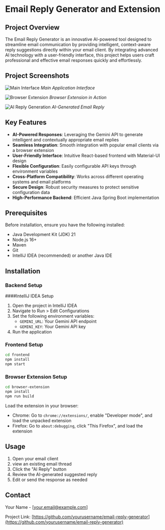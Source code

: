 # Email Reply Generator and Extension

## Project Overview

The Email Reply Generator is an innovative AI-powered tool designed to streamline email communication by providing intelligent, context-aware reply suggestions directly within your email client. By integrating advanced AI technology with a user-friendly interface, this project helps users craft professional and effective email responses quickly and effortlessly.

## Project Screenshots

<!-- Placeholder for project screenshots -->
![Main Interface](/images/main-interface.png)
*Main Application Interface*

![Browser Extension](/images/browser-extension.png)
*Browser Extension in Action*

![AI Reply Generation](/images/ai-reply-generation.png)
*AI-Generated Email Reply*

## Key Features

- **AI-Powered Responses**: Leveraging the Gemini API to generate intelligent and contextually appropriate email replies
- **Seamless Integration**: Smooth integration with popular email clients via a browser extension
- **User-Friendly Interface**: Intuitive React-based frontend with Material-UI design
- **Flexible Configuration**: Easily configurable API keys through environment variables
- **Cross-Platform Compatibility**: Works across different operating systems and email platforms
- **Secure Design**: Robust security measures to protect sensitive configuration data
- **High-Performance Backend**: Efficient Java Spring Boot implementation

## Prerequisites

Before installation, ensure you have the following installed:
- Java Development Kit (JDK) 21
- Node.js 16+
- Maven
- Git
- IntelliJ IDEA (recommended) or another Java IDE

## Installation

### Backend Setup

####IntelliJ IDEA Setup
1. Open the project in IntelliJ IDEA
2. Navigate to Run > Edit Configurations
3. Set the following environment variables:
   - `GEMINI_URL`: Your Gemini API endpoint
   - `GEMINI_KEY`: Your Gemini API key
4. Run the application



### Frontend Setup
```bash
cd frontend
npm install
npm start
```

### Browser Extension Setup
```bash
cd browser-extension
npm install
npm run build
```

Load the extension in your browser:
- Chrome: Go to `chrome://extensions/`, enable "Developer mode", and load the unpacked extension
- Firefox: Go to `about:debugging`, click "This Firefox", and load the extension

## Usage

1. Open your email client
2. view an existing email thread
3. Click the "AI Reply" button
4. Review the AI-generated suggested reply
5. Edit or send the response as needed






## Contact

Your Name - [your.email@example.com]

Project Link: [https://github.com/yourusername/email-reply-generator](https://github.com/yourusername/email-reply-generator)
